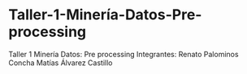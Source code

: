 # Taller-1-Minería-Datos-Pre-processing
Taller 1 Minería Datos: Pre processing
Integrantes: Renato Palominos Concha
Matías Álvarez Castillo
